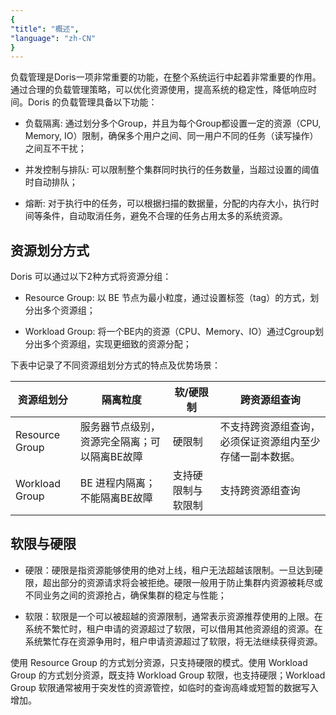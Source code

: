 ```yaml
---
{
"title": "概述",
"language": "zh-CN"
}
---
```


<!-- 
Licensed to the Apache Software Foundation (ASF) under one
or more contributor license agreements.  See the NOTICE file
distributed with this work for additional information
regarding copyright ownership.  The ASF licenses this file
to you under the Apache License, Version 2.0 (the
"License"); you may not use this file except in compliance
with the License.  You may obtain a copy of the License at

  http://www.apache.org/licenses/LICENSE-2.0

Unless required by applicable law or agreed to in writing,
software distributed under the License is distributed on an
"AS IS" BASIS, WITHOUT WARRANTIES OR CONDITIONS OF ANY
KIND, either express or implied.  See the License for the
specific language governing permissions and limitations
under the License.
-->

负载管理是Doris一项非常重要的功能，在整个系统运行中起着非常重要的作用。通过合理的负载管理策略，可以优化资源使用，提高系统的稳定性，降低响应时间。Doris 的负载管理具备以下功能：

- 负载隔离: 通过划分多个Group，并且为每个Group都设置一定的资源（CPU, Memory, IO）限制，确保多个用户之间、同一用户不同的任务（读写操作）之间互不干扰；

- 并发控制与排队: 可以限制整个集群同时执行的任务数量，当超过设置的阈值时自动排队；

- 熔断: 对于执行中的任务，可以根据扫描的数据量，分配的内存大小，执行时间等条件，自动取消任务，避免不合理的任务占用太多的系统资源。


## 资源划分方式
Doris 可以通过以下2种方式将资源分组：

- Resource Group: 以 BE 节点为最小粒度，通过设置标签（tag）的方式，划分出多个资源组；

- Workload Group: 将一个BE内的资源（CPU、Memory、IO）通过Cgroup划分出多个资源组，实现更细致的资源分配；
  
下表中记录了不同资源组划分方式的特点及优势场景：

| 资源组划分      | 隔离粒度                                                                                             | 软/硬限制    |  跨资源组查询   |
| ---------- | ----------- |-----|-----|
| Resource Group | 服务器节点级别，资源完全隔离；可以隔离BE故障      |   硬限制  |不支持跨资源组查询，必须保证资源组内至少存储一副本数据。    |
| Workload Group | BE 进程内隔离；不能隔离BE故障                                                          | 支持硬限制与软限制    | 支持跨资源组查询    |

## 软限与硬限

- 硬限：硬限是指资源能够使用的绝对上线，租户无法超越该限制。一旦达到硬限，超出部分的资源请求将会被拒绝。硬限一般用于防止集群内资源被耗尽或不同业务之间的资源抢占，确保集群的稳定与性能；

- 软限：软限是一个可以被超越的资源限制，通常表示资源推荐使用的上限。在系统不繁忙时，租户申请的资源超过了软限，可以借用其他资源组的资源。在系统繁忙存在资源争用时，租户申请资源超过了软限，将无法继续获得资源。

使用 Resource Group 的方式划分资源，只支持硬限的模式。使用 Workload Group 的方式划分资源，既支持 Workload Group 软限，也支持硬限；Workload Group 软限通常被用于突发性的资源管控，如临时的查询高峰或短暂的数据写入增加。